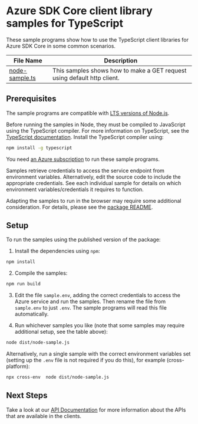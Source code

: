 # Azure SDK Core client library samples for TypeScript

These sample programs show how to use the TypeScript client libraries for Azure SDK Core in some common scenarios.

| **File Name**                 | **Description**                                                         |
| ----------------------------- | ----------------------------------------------------------------------- |
| [node-sample.ts][node-sample] | This samples shows how to make a GET request using default http client. |

## Prerequisites

The sample programs are compatible with [LTS versions of Node.js](https://github.com/nodejs/release#release-schedule).

Before running the samples in Node, they must be compiled to JavaScript using the TypeScript compiler. For more information on TypeScript, see the [TypeScript documentation][typescript]. Install the TypeScript compiler using:

```bash
npm install -g typescript
```

You need [an Azure subscription][freesub] to run these sample programs.

Samples retrieve credentials to access the service endpoint from environment variables. Alternatively, edit the source code to include the appropriate credentials. See each individual sample for details on which environment variables/credentials it requires to function.

Adapting the samples to run in the browser may require some additional consideration. For details, please see the [package README][package].

## Setup

To run the samples using the published version of the package:

1. Install the dependencies using `npm`:

```bash
npm install
```

2. Compile the samples:

```bash
npm run build
```

3. Edit the file `sample.env`, adding the correct credentials to access the Azure service and run the samples. Then rename the file from `sample.env` to just `.env`. The sample programs will read this file automatically.

4. Run whichever samples you like (note that some samples may require additional setup, see the table above):

```bash
node dist/node-sample.js
```

Alternatively, run a single sample with the correct environment variables set (setting up the `.env` file is not required if you do this), for example (cross-platform):

```bash
npx cross-env  node dist/node-sample.js
```

## Next Steps

Take a look at our [API Documentation][apiref] for more information about the APIs that are available in the clients.

[node-sample]: https://github.com/Azure/azure-sdk-for-js/blob/main/sdk/core/core-rest-pipeline/samples/v1/typescript/src/node-sample.ts
[apiref]: https://docs.microsoft.com/javascript/api/@azure/core-rest-pipeline
[freesub]: https://azure.microsoft.com/free/
[package]: https://github.com/Azure/azure-sdk-for-js/tree/main/sdk/core/core-rest-pipeline/README.md
[typescript]: https://www.typescriptlang.org/docs/home.html
